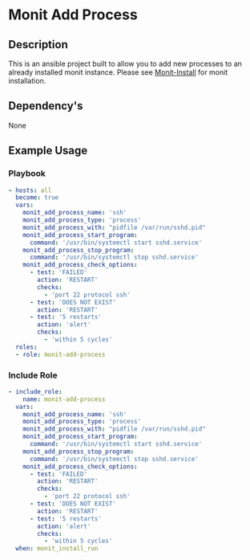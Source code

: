 # Monit Add Process

## Description

This is an ansible project built to allow you to add new processes to an already installed monit instance. Please see [Monit-Install](https://github.com/hertzigger/monit-install) for monit installation.

## Dependency's

None

## Example Usage

### Playbook

```yaml
- hosts: all
  become: true
  vars:
    monit_add_process_name: 'ssh'
    monit_add_process_type: 'process'
    monit_add_process_with: "pidfile /var/run/sshd.pid"
    monit_add_process_start_program:
      command: '/usr/bin/systemctl start sshd.service'
    monit_add_process_stop_program:
      command: '/usr/bin/systemctl stop sshd.service'
    monit_add_process_check_options:
      - test: 'FAILED'
        action: 'RESTART'
        checks:
          - 'port 22 protocol ssh'
      - test: 'DOES NOT EXIST'
        action: 'RESTART'
      - test: '5 restarts'
        action: 'alert'
        checks:
          - 'within 5 cycles'
  roles:
  - role: monit-add-process
```

### Include Role

```yaml
- include_role:
    name: monit-add-process
  vars:
    monit_add_process_name: 'ssh'
    monit_add_process_type: 'process'
    monit_add_process_with: "pidfile /var/run/sshd.pid"
    monit_add_process_start_program:
      command: '/usr/bin/systemctl start sshd.service'
    monit_add_process_stop_program:
      command: '/usr/bin/systemctl stop sshd.service'
    monit_add_process_check_options:
      - test: 'FAILED'
        action: 'RESTART'
        checks:
          - 'port 22 protocol ssh'
      - test: 'DOES NOT EXIST'
        action: 'RESTART'
      - test: '5 restarts'
        action: 'alert'
        checks:
          - 'within 5 cycles'
  when: monit_install_run
```
